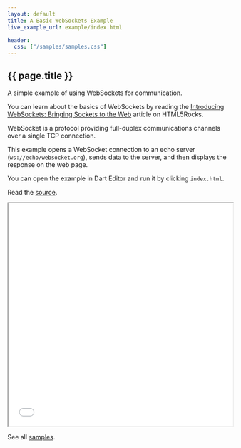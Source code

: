 ```yaml
---
layout: default
title: A Basic WebSockets Example
live_example_url: example/index.html

header:
  css: ["/samples/samples.css"]
---
```


## {{ page.title }}

A simple example of using WebSockets for communication.

You can learn about the basics of WebSockets by reading the
[Introducing WebSockets: Bringing Sockets to the Web](http://www.html5rocks.com/en/tutorials/file/filesystem/)
article on HTML5Rocks.

WebSocket is a protocol providing full-duplex communications channels over a
single TCP connection.

This example opens a WebSocket connection to an echo server
(`ws://echo/websocket.org`), sends data to the server, and then displays the
response on the web page.

You can open the example in Dart Editor and run it by clicking `index.html`.

Read the
[source](https://github.com/dart-lang/dart-samples/tree/master/web/html5/websockets/basics).

<iframe class="running-app-frame"
        style="height:500px;width:100%;"
        src="{{page.live_example_url}}">
</iframe>

See all [samples](/samples/).
